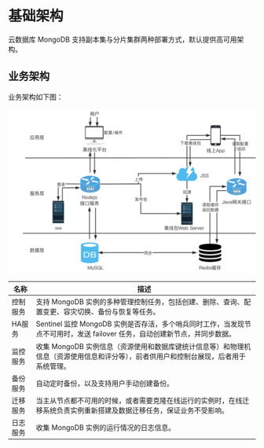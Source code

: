 # 基础架构

云数据库 MongoDB 支持副本集与分片集群两种部署方式，默认提供高可用架构。

## 业务架构

业务架构如下图：

![架构图](../../../../image/MPaas/H5-Offline/1.png)

| 名称     | 描述                                                         |
| -------- | ------------------------------------------------------------ |
| 控制服务 | 支持 MongoDB 实例的多种管理控制任务，包括创建、删除、查询、配置变更、容灾切换、备份与恢复等任务。 |
| HA服务   | Sentinel 监控 MongoDB 实例是否存活，多个哨兵同时工作，当发现节点不可用时，发送 failover 任务，自动创建新节点，并同步数据。 |
| 监控服务 | 收集 MongoDB 实例信息（资源使用和数据库键统计信息等）和物理机信息（资源使用信息和评分等），前者供用户和控制台展现，后者用于系统管理。 |
| 备份服务 | 自动定时备份，以及支持用户手动创建备份。                     |
| 迁移服务 | 当主从节点都不可用的时候，或者需要克隆在线运行的实例时，在线迁移系统负责实例重新搭建及数据迁移任务，保证业务不受影响。 |
| 日志服务 | 收集 MongoDB 实例的运行情况的日志信息。                      |
